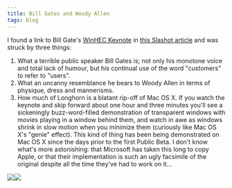 ```yaml
---
title: Bill Gates and Woody Allen
tags: blog
---
```


I found a link to Bill Gate's [WinHEC Keynote](http://www.microsoft.com/events/executives/billgates.mspx) in [this Slashot article](http://slashdot.org/articles/05/04/27/0422250.shtml) and was struck by three things:

1.  What a terrible public speaker Bill Gates is; not only his monotone voice and total lack of humour, but his continual use of the word "customers" to refer to "users".
2.  What an uncanny resemblance he bears to Woody Allen in terms of physique, dress and mannerisms.
3.  How much of Longhorn is a blatant rip-off of Mac OS X. If you watch the keynote and skip forward about one hour and three minutes you'll see a sickeningly buzz-word-filled demonstration of transparent windows with movies playing in a window behind them, and watch in awe as windows shrink in slow motion when you minimize them (curiously like Mac OS X's "genie" effect). This kind of thing has been being demonstrated on Mac OS X since the days prior to the first Public Beta. I don't know what's more astonishing: that Microsoft has taken this long to copy Apple, or that their implementation is such an ugly facsimile of the original despite all the time they've had to work on it...

[![](/system/images/legacy/woody-1-tm.jpg)](http://wincent.dev/a/about/wincent/weblog/woody-1.gif)[![](/system/images/legacy/BillGatesIsWoodyAllen-1-tm.jpg)](http://wincent.dev/a/about/wincent/weblog/BillGatesIsWoodyAllen-1.jpg)
